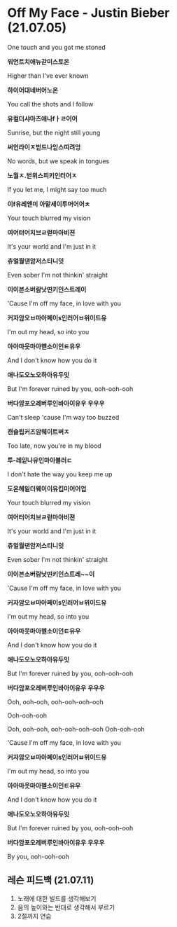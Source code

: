 # Off My Face - Justin Bieber (21.07.05)

One touch and you got me stoned

**워언트치애뉴갇미스토온**

Higher than I've ever known

**하이어대네버어노온**

You call the shots and I follow

**유컬더샤아츠애나fㅏㄹ어어**

Sunrise, but the night still young

**써언라이ㅈ벋드나읻스띠려엉**

No words, but we speak in tongues

**노월ㅈ.벋위스피키인터어ㅈ**

If you let me, I might say too much

**이f유레엗미 아맡세이투머어어ㅊ**

Your touch blurred my vision

**여어터어치브ㄹ럳마아비젼**

It's your world and I'm just in it

**츄얼월댄암저스티니잇**

Even sober I'm not thinkin' straight

**이이븐소버람낫띤키인스트레이** 

'Cause I'm off my face, in love with you

**커자암오ㅂ마아페이s인러어ㅂ위이드유**

I'm out my head, so into you

**아아마웃마아헫소이인ㅌ유우**

And I don't know how you do it

**애나도오노오하아유두잇**

But I'm forever ruined by you, ooh-ooh-ooh

**버다암포오레버루인바아이유우 우우우**



Can't sleep 'cause I'm way too buzzed

**캔슬립커즈암웨이트버ㅈ**

Too late, now you're in my blood

**투-레읻나유인마아블러ㄷ**

I don't hate the way you keep me up

**도온헤잍더웨이이유킵미어어업**

Your touch blurred my vision

**여어터어치브ㄹ럳마아비젼**

It's your world and I'm just in it

**츄얼월댄암저스티니잇**

Even sober I'm not thinkin' straight

**이이븐소버람낫띤키인스트레~~이** 

'Cause I'm off my face, in love with you

**커자암오ㅂ마아페이s인러어ㅂ위이드유**

I'm out my head, so into you

**아아마웃마아헫소이인ㅌ유우**

And I don't know how you do it

**애나도오노오하아유두잇**

But I'm forever ruined by you, ooh-ooh-ooh

**버다암포오레버루인바아이유우 우우우**

Ooh, ooh-ooh, ooh-ooh-ooh-ooh

Ooh-ooh-ooh

Ooh, ooh-ooh, ooh-ooh-ooh-ooh
Ooh-ooh-ooh

'Cause I'm off my face, in love with you

**커자암오ㅂ마아페이s인러어ㅂ위이드유**

I'm out my head, so into you

**아아마웃마아헫소이인ㅌ유우**

And I don't know how you do it

**애나도오노오하아유두잇**

But I'm forever ruined by you, ooh-ooh-ooh

**버다암포오레버루인바아이유우 우우우**

By you, ooh-ooh-ooh

## 레슨 피드백 (21.07.11)

1. 노래에 대한 빌드를 생각해보기
2. 음의 높이와는 반대로 생각해서 부르기
3. 2절까지 연습